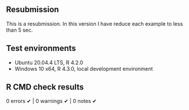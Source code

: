 ## Resubmission
This is a resubmission. In this version I have reduce each example to less than 5 sec.

## Test environments
* Ubuntu 20.04.4 LTS, R 4.2.0
* Windows 10 x64, R 4.3.0, local development environment

## R CMD check results

0 errors ✔ | 0 warnings ✔ | 0 notes ✔



 


